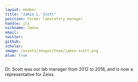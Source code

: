 ```yaml
---
layout: member
title: "Jamie L. Scott"
position: Former laboratory manager
handle: jls
nickname: Jamie
email: 
twitter: 
github: 
scholar: 
image: /assets/images/team/jamie-scott.png
alum: true
---
```

Dr. Scott was our lab manager from 2012 to 2018, and is now a representative for Zeiss.
